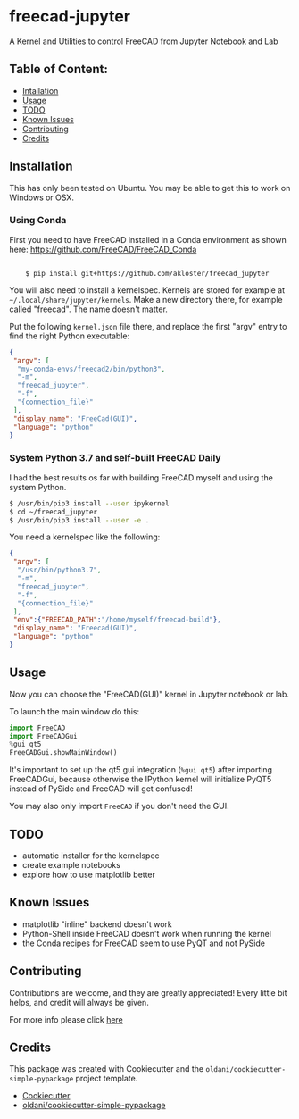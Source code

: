 # freecad-jupyter

A Kernel and Utilities to control FreeCAD from Jupyter Notebook and Lab

## Table of Content:

- [Intallation](#installation)
- [Usage](#usage)
- [TODO](#todo)
- [Known Issues](#issues)
- [Contributing](#contributing)
- [Credits](#credits)

## Installation

This has only been tested on Ubuntu. You may be able to get this to work on Windows or OSX.

### Using Conda

First you need to have FreeCAD installed in a Conda environment as shown here: https://github.com/FreeCAD/FreeCAD_Conda

```batch

    $ pip install git+https://github.com/akloster/freecad_jupyter
```

You will also need to install a kernelspec. Kernels are stored for example at `~/.local/share/jupyter/kernels`. Make a new directory there, for example called "freecad". The name doesn't matter.

Put the following `kernel.json` file there, and replace the first "argv" entry to find the right Python executable:

```json
{
 "argv": [
  "my-conda-envs/freecad2/bin/python3",
  "-m",
  "freecad_jupyter",
  "-f",
  "{connection_file}"
 ],
 "display_name": "FreeCad(GUI)",
 "language": "python"
}
```

### System Python 3.7 and self-built FreeCAD Daily

I had the best results os far with building FreeCAD myself and using the system Python.

```bash
$ /usr/bin/pip3 install --user ipykernel
$ cd ~/freecad_jupyter
$ /usr/bin/pip3 install --user -e .
```

You need a kernelspec like the following:

```json
{
 "argv": [
  "/usr/bin/python3.7",
  "-m",
  "freecad_jupyter",
  "-f",
  "{connection_file}"
 ],
 "env":{"FREECAD_PATH":"/home/myself/freecad-build"},
 "display_name": "Freecad(GUI)",
 "language": "python"
}
```

## Usage

Now you can choose the "FreeCAD(GUI)" kernel in Jupyter notebook or lab. 

To launch the main window do this:

```python
import FreeCAD
import FreeCADGui
%gui qt5
FreeCADGui.showMainWindow()
```

It's important to set up the qt5 gui integration (`%gui qt5`) after importing FreeCADGui,
because otherwise the IPython kernel will initialize PyQT5 instead of PySide and FreeCAD will get confused!

You may also only import `FreeCAD` if you don't need the GUI.


## TODO

- automatic installer for the kernelspec
- create example notebooks
- explore how to use matplotlib better

## Known Issues

- matplotlib "inline" backend doesn't work
- Python-Shell inside FreeCAD doesn't work when running the kernel
- the Conda recipes for FreeCAD seem to use PyQT and not PySide


## Contributing

Contributions are welcome, and they are greatly appreciated! Every
little bit helps, and credit will always be given.

For more info please click [here](./CONTRIBUTING.md)


## Credits

This package was created with Cookiecutter and the `oldani/cookiecutter-simple-pypackage` project template.

- [Cookiecutter](https://github.com/audreyr/cookiecutter)
- [oldani/cookiecutter-simple-pypackage](https://github.com/oldani/cookiecutter-simple-pypackage)
